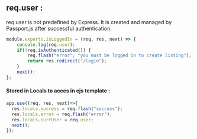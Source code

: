 ## req.user :
req.user is not predefined by Express.
It is created and managed by Passport.js after successful authentication.

```js
module.exports.isLoggedIn = (req, res, next) => {
    console.log(req.user);
    if(!req.isAuthenticated()) {
        req.flash("error", "you must be logged in to create listing");
        return res.redirect("/login");
    }
    next();
};
```


#### Stored in Locals to acces in ejs template :
```js
app.use((req, res, next)=>{
  res.locals.success = req.flash("success");
  res.locals.error = req.flash("error");
  res.locals.currUser = req.user;
  next();
});
``` 
